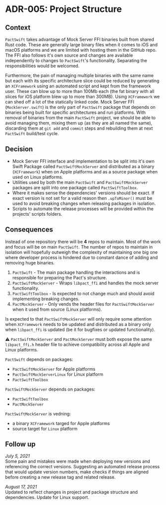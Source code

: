 # ADR-005: Project Structure

## Context

`PactSwift` takes advantage of Mock Server FFI binaries built from shared Rust code. These are generally large binary files when it comes to iOS and macOS platforms and we are limited with hosting them in the GitHub repo. The FFI also follows it's own source and changes are available independently to changes to `PactSwift`'s functionality. Separating the responsibilities would be welcomed.

Furthermore, the pain of managing multiple binaries with the same name but each with its specific architecture slice could be reduced by generating an `XCFramework` using an automated script and kept from the framework user. These can blow up to more than 100Mb each (the fat binary with all slices for iOS platform blew up to more than 300MB). Using `XCFramework` we can shed off a lot of the statically linked code. Mock Server FFI (`MockServer.swift`) is the only part of `PactSwift` package that depends on binaries being built for specific architectures and run platforms. With removal of binaries from the main `PactSwift` project, we should be able to avoid managing them, mixing them up (as they are all named the same), discarding them at `git add` and `commit` steps and rebuilding them at next `PactSwift` build/test cycle.

## Decision

- Mock Server FFI interface and implementation to be split into it's own Swift Package called `PactSwiftMockServer` and distributed as a binary (`XCFramework`) when on Apple platforms and as a source package when used on Linux platforms.
- Utilities used by both the main `PactSwift` and `PactSwiftMockServer` packages are split into one package called `PactSwiftToolbox`.
- Where it makes sense the dependencies' versions should be exact. If exact version is not set for a valid reason then `.upToMinor()` must be used to avoid breaking changes when releasing packages in isolation.
- Scripts to automate the release processes will be provided within the projects' scripts folders.

## Consequences

Instead of one repository there will be **4** repos to maintain. Most of the work and focus will be on main `PactSwift`. The number of repos to maintain in isolation will hopefully outweigh the complexity of maintaining one big one where developer process is hindered due to constant dance of adding and removing huge binaries.

1. `PactSwift` - The main package handling the interactions and is responsible for preparing the Pact's structure.
2. `PactSwiftMockServer` - Wraps `libpact_ffi` and handles the mock server functionality.
3. `PactSwiftToolbox` - Is expected to not change much and should avoid implementing breaking changes.
4. `PactMockServer` - Only vends the header files for `PactSwiftMockServer` when it used from source (Linux platforms).

Is expected to that `PactSwiftMockServer` will only require some attention when `XCFramework` needs to be updated and distributed as a binary only when `libpact_ffi` is updated (be it for bugfixes or updated functionality).

⚠️ `PactSwiftMockServer` and `PactMockServer` must both expose the same `libpact_ffi.h` header file to achieve compatibility across all Apple and Linux platforms.

`PactSwift` depends on packages:

- `PactSwiftMockServer` for Apple platforms
- `PactSwiftMockServerLinux` for Linux platform
- `PactSwiftToolbox`

`PactSwiftMockServer` depends on packages:

- `PactSwiftToolbox`
- `PactMockServer`

`PactSwiftMockServer` is vedning:

- a binary `XCFramework` targed for Apple platforms
- source target for `Linux` platform

## Follow up

_July 5, 2021_  
Some pain and mistakes were made when deploying new versions and referencing the correct versions. Suggesting an automated release process that would update version numbers, make checks if things are aligned before creating a new release tag and related release.

_August 17, 2021_  
Updated to reflect changes in project and package structure and dependencies. Update for Linux support.
